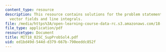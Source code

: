 ```yaml
---
content_type: resource
description: This resource contains solutions for the problem statements related to
  vector fields and line integrals.
file: /media/https%3A/open-learning-course-data-rc.s3.amazonaws.com/18-02sc-multivariable-calculus-fall-2010/ed1bd49d544dd379667b790eeddc852f_MIT18_02SC_SupProbSol4.pdf
file_type: application/pdf
resourcetype: Document
title: MIT18_02SC_SupProbSol4.pdf
uid: ed1bd49d-544d-d379-667b-790eeddc852f
---
```

